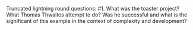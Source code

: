 Truncated lightning round questions: #1. What was the toaster project? What Thomas Thwaites attempt to do? Was he successful and what is the significant of this example in the context of complexity and development?
